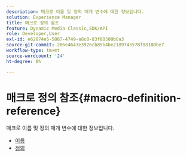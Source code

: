 ```yaml
---
description: 매크로 이름 및 정의 매개 변수에 대한 정보입니다.
solution: Experience Manager
title: 매크로 정의 참조
feature: Dynamic Media Classic,SDK/API
role: Developer,User
exl-id: e62874e5-5887-4749-a8c8-83f88500b0a3
source-git-commit: 206e4643e3926cb85b4be2189743578f88180be7
workflow-type: tm+mt
source-wordcount: '24'
ht-degree: 8%

---
```


# 매크로 정의 참조{#macro-definition-reference}

매크로 이름 및 정의 매개 변수에 대한 정보입니다.

* [이름](r-name-macro.md)
* [정의](r-definition-macro.md)
